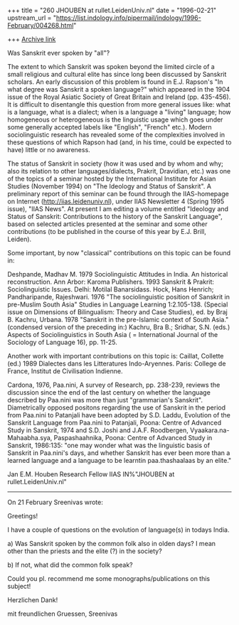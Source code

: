 +++
title = "260 JHOUBEN at rullet.LeidenUniv.nl"
date = "1996-02-21"
upstream_url = "https://list.indology.info/pipermail/indology/1996-February/004268.html"

+++
[Archive link](https://list.indology.info/pipermail/indology/1996-February/004268.html)

Was Sanskrit ever spoken by "all"? 

The extent to which Sanskrit was spoken beyond the limited circle of a small 
religious and cultural elite has since long been discussed by Sanskrit 
scholars. An early discussion of this problem  is found in E.J. Rapson's "In 
what degree was Sanskrit a spoken language?" which appeared in the 1904 issue 
of the Royal Asiatic Society of Great Britain and Ireland (pp. 435-456). It is 
difficult to disentangle this question from more general issues like: what is a 
language, what is a dialect; when is a language a "living" language; how 
homogeneous or heterogeneous is the linguistic usage which goes under some 
generally accepted labels like "English", "French" etc.). Modern 
sociolinguistic research has revealed some of the complexities involved in 
these questions of which Rapson had (and, in his time, could be expected to 
have) little or no awareness. 

The status of Sanskrit in society (how it was used and by whom and why; also 
its relation to other languages/dialects, Prakrit, Dravidian, etc.) was one of 
the topics of a seminar hosted by the International Institute for Asian Studies 
(November 1994) on "The Ideology and Status of Sanskrit". A preliminary report 
of this seminar can be found through the IIAS-homepage on Internet 
(http://iias.leidenuniv.nl), under IIAS Newsletter 4 (Spring 1995 issue), "IIAS 
News". At present I am editing a volume entitled "Ideology and Status of 
Sanskrit: Contributions to the history of the Sanskrit Language", based on 
selected articles presented at the seminar and some other contributions (to be 
published in the course of this year by E.J. Brill, Leiden).  

Some important, by now "classical" contributions on this topic can be found in: 

Deshpande, Madhav M. 
1979	Sociolinguistic Attitudes in India. An historical reconstruction. Ann 
Arbor: Karoma Publishers. 
1993	Sanskrit & Prakrit: Sociolinguistic Issues. Delhi: Motilal Banarsidass. 
Hock, Hans Henrich; Pandharipande, Rajeshwari. 
1976	"The sociolinguistic position of Sanskrit in pre-Muslim South Asia" 
Studies in Language Learning 1:2.105-138. (Special issue on Dimensions of 
Bilingualism: Theory and Case Studies), ed. by Braj B. Kachru, Urbana. 
1978	"Sanskrit in the pre-Islamic context of South Asia." (condensed version 
of the preceding in:) Kachru, Bra B.; Sridhar, S.N. (eds.) Aspects of 
Sociolinguistics in South Asia ( = International Journal of the Sociology of 
Language 16), pp. 11-25.

Another work with important contributions on this topic is: 
Caillat, Collette (ed.)
1989	Dialectes dans les Litteratures Indo-Aryennes. Paris: College de 
France, Institut de Civilisation Indienne. 

Cardona, 1976, Paa.nini, A survey of Research, pp. 238-239, reviews the 
discussion since the end of the last century on whether the language described 
by Paa.nini was more than just "grammarian's Sanskrit". 
Diametrically opposed positons regarding the use of Sanskrit in the period from 
Paa.nini to Patanjali have been adopted by S.D. Laddu, Evolution of the 
Sanskrit Language from Paa.nini to Patanjali, Poona: Centre of Advanced Study 
in Sanskrit, 1974 and S.D. Joshi and J.A.F. Roodbergen, Vyaakara.na-
Mahaabha.sya, Paspashaahnika, Poona: Centre of Advanced Study in Sanskrit, 
1986:135: "one may wonder what was the linguistic basis of Sanskrit in 
Paa.nini's days, and whether Sanskrit has ever been more than a learned 
language and a language to be learntin paa.thashaalaas by an elite." 


Jan E.M. Houben
Research Fellow IIAS
IN%"JHOUBEN at rullet.LeidenUniv.nl"

*********

On 21 February Sreenivas wrote: 

Greetings!

I have a couple of questions on the evolution of language(s) in todays India.

a) Was Sanskrit spoken by the common folk also in olden days? I mean other
than the priests and the elite (?) in the society?

b) If not, what did the common folk speak?

Could you pl. recommend me some monographs/publications on this subject!

Herzlichen Dank!

mit freundlichen Gruessen,
Sreenivas




